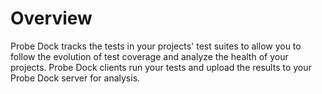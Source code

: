 # Overview

Probe Dock tracks the tests in your projects' test suites to allow you to follow the evolution of test coverage and analyze the health of your projects.
Probe Dock clients run your tests and upload the results to your Probe Dock server for analysis.
